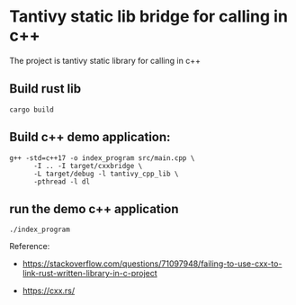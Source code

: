 # Tantivy static lib bridge for calling in c++

The project is tantivy static library for calling in c++


## Build rust lib
```
cargo build
```

## Build c++ demo application:
```
g++ -std=c++17 -o index_program src/main.cpp \
      -I .. -I target/cxxbridge \
      -L target/debug -l tantivy_cpp_lib \
      -pthread -l dl
```

## run the demo c++ application

```
./index_program
```

Reference: 
* https://stackoverflow.com/questions/71097948/failing-to-use-cxx-to-link-rust-written-library-in-c-project

* https://cxx.rs/
